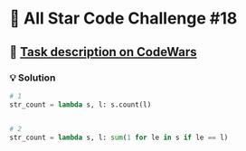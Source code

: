 # 📝 All Star Code Challenge #18

## 🔗 [Task description on CodeWars](https://www.codewars.com/kata/5865918c6b569962950002a1)

### 💡 Solution

```python
# 1
str_count = lambda s, l: s.count(l)


# 2
str_count = lambda s, l: sum(1 for le in s if le == l)
```
